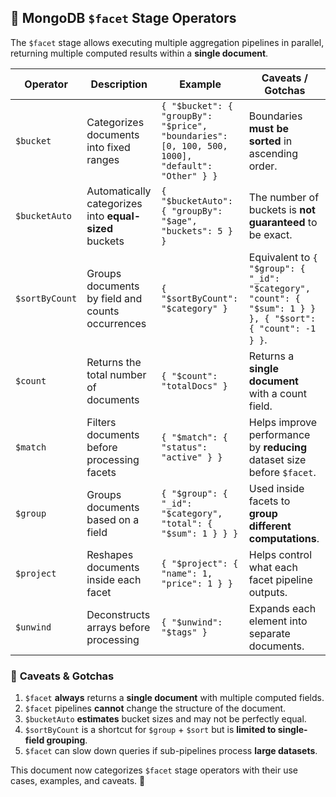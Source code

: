 ## 🔹 MongoDB `$facet` Stage Operators

The `$facet` stage allows executing multiple aggregation pipelines in parallel,
returning multiple computed results within a **single document**.

| Operator       | Description                                            | Example                                                                                         | Caveats / Gotchas                                                                                           |
| -------------- | ------------------------------------------------------ | ----------------------------------------------------------------------------------------------- | ----------------------------------------------------------------------------------------------------------- |
| `$bucket`      | Categorizes documents into fixed ranges                | `{ "$bucket": { "groupBy": "$price", "boundaries": [0, 100, 500, 1000], "default": "Other" } }` | Boundaries **must be sorted** in ascending order.                                                           |
| `$bucketAuto`  | Automatically categorizes into **equal-sized** buckets | `{ "$bucketAuto": { "groupBy": "$age", "buckets": 5 } }`                                        | The number of buckets is **not guaranteed** to be exact.                                                    |
| `$sortByCount` | Groups documents by field and counts occurrences       | `{ "$sortByCount": "$category" }`                                                               | Equivalent to `{ "$group": { "_id": "$category", "count": { "$sum": 1 } } }, { "$sort": { "count": -1 } }`. |
| `$count`       | Returns the total number of documents                  | `{ "$count": "totalDocs" }`                                                                     | Returns a **single document** with a count field.                                                           |
| `$match`       | Filters documents before processing facets             | `{ "$match": { "status": "active" } }`                                                          | Helps improve performance by **reducing** dataset size before `$facet`.                                     |
| `$group`       | Groups documents based on a field                      | `{ "$group": { "_id": "$category", "total": { "$sum": 1 } } }`                                  | Used inside facets to **group different computations**.                                                     |
| `$project`     | Reshapes documents inside each facet                   | `{ "$project": { "name": 1, "price": 1 } }`                                                     | Helps control what each facet pipeline outputs.                                                             |
| `$unwind`      | Deconstructs arrays before processing                  | `{ "$unwind": "$tags" }`                                                                        | Expands each element into separate documents.                                                               |

### 📌 **Caveats & Gotchas**

1. `$facet` **always** returns a **single document** with multiple computed
   fields.
2. `$facet` pipelines **cannot** change the structure of the document.
3. `$bucketAuto` **estimates** bucket sizes and may not be perfectly equal.
4. `$sortByCount` is a shortcut for `$group` + `$sort` but is **limited to
   single-field grouping**.
5. `$facet` can slow down queries if sub-pipelines process **large datasets**.

This document now categorizes `$facet` stage operators with their use cases,
examples, and caveats. 🚀
